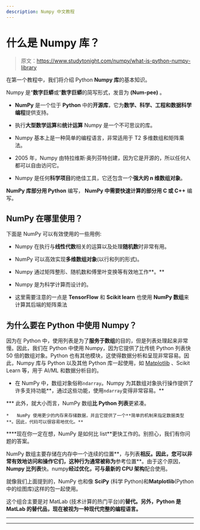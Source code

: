 ```yaml
---
description: Numpy 中文教程
---
```


# 什么是 Numpy 库？

> 原文：<https://www.studytonight.com/numpy/what-is-python-numpy-library>

在第一个教程中，我们将介绍 Python **Numpy 库**的基本知识。

Numpy 是“**数字巨蟒**或“**数字巨蟒**的简写形式，发音为 **(Num-pee)** 。

*   **NumPy** 是一个位于 **Python** 中的**开源库**，它为**数学、科学、工程和数据科学编程**提供支持。

*   执行**大型数学运算**和**统计运算** Numpy 是一个不可思议的库。

*   Numpy 基本上是一种简单的编程语言，非常适用于 T2 多维数组和矩阵乘法。

*   2005 年，Numpy 由特拉维斯·奥列芬特创建，因为它是开源的，所以任何人都可以自由访问它。

*   Numpy 是任何**科学项目**的绝佳工具，它还包含一个**强大的 n 维数组对象**。

**NumPy 库部分用 Python** 编写， **NumPy 中需要快速计算的部分用 C 或 C++** 编写。

## NumPy 在哪里使用？

下面是 NumPy 可以有效使用的一些用例:

*   Numpy 在执行与**线性代数**相关的运算以及处理**随机数**时非常有用。

*   NumPy 可以高效实现**多维数组对象**(以行和列的形式)。

*   Numpy 通过矩阵整形、随机数和傅里叶变换等有效地工作**。**

*   Numpy 是为科学计算而设计的。

*   这里需要注意的一点是 **TensorFlow** 和 **Scikit learn** 也使用 **NumPy 数组**来计算其后端的矩阵乘法

## 为什么要在 Python 中使用 Numpy？

因为在 Python 中，使用列表是为了**服务于数组**的目的，但是列表处理起来非常慢。因此，我们在 Python 中使用 Numpy，因为它提供了比传统 Python 列表快 50 倍的数组对象。Python 也有其他模块，这使得数据分析和呈现非常容易。因此，Numpy 库与 Python 以及其他 Python 库一起使用，如 [Matplotlib](https://www.studytonight.com/matplotlib) 、Scikit Learn 等，用于 AI/ML 和数据分析目的。

*   在 NumPy 中，数组对象俗称`ndarray`。Numpy 为其数组对象执行操作提供了许多支持功能**，通过这些功能，使用`ndarray`变得非常容易。**

***   此外，就大小而言，NumPy 数组**比 Python 列表**更紧凑。

    *   NumPy 使用更少的内存来存储数据，并且它提供了一个**简单的机制来指定数据类型**。因此，代码可以很容易地优化。** 

 ****现在你一定在想，NumPy 是如何比 list**更快工作的。别担心，我们有你问题的答案。

NumPy 数组主要存储在内存中一个连续的位置**，与列表**相反。因此，您可以非常有效地访问和操作它们，这种行为通常被称为**参考位置**。由于这个原因， **Numpy 比列表**快。numpy**经过优化，可与最新的 CPU 架构**配合使用。

就像我们上面提到的，NumPy 也和像 **SciPy** (科学 Python)和**Matplotlib**(Python 中的绘图库)这样的包一起使用。

这个组合主要是对 MatLab (技术计算的热门平台)的**替代。另外，Python **是 MatLab** 的替代品，现在被视为一种现代完整的编程语言。**

* * *

* * ***